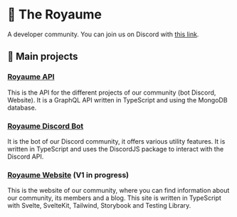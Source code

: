 # 👑 The Royaume
A developer community. You can join us on Discord with [this link](https://royaume.world/discord).

## 🔩 Main projects
### [Royaume API](https://github.com/Virtual-Royaume/Royaume-API)
This is the API for the different projects of our community (bot Discord, Website). It is a GraphQL API written in TypeScript and using the MongoDB database.

### [Royaume Discord Bot](https://github.com/Virtual-Royaume/Royaume-Discord-Bot)
It is the bot of our Discord community, it offers various utility features. It is written in TypeScript and uses the DiscordJS package to interact with the Discord API.

### [Royaume Website](https://github.com/Virtual-Royaume/Royaume-Website) (V1 in progress)
This is the website of our community, where you can find information about our community, its members and a blog. This site is written in TypeScript with Svelte, SvelteKit, Tailwind, Storybook and Testing Library.
